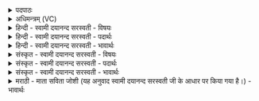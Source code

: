 <details><summary>पदपाठः</summary>

अह॑रह॒रित्यहः॑ऽअहः। अप्र॑याव॒मित्यप्र॑ऽयावम्। भर॑न्तः। अश्वा॑ये॒वेत्यश्वा॑यऽइव। तिष्ठ॑ते। घा॒सम्। अ॒स्मै॒। रा॒यः। पोषे॑ण। सम्। इ॒षा। मद॑न्तः। अग्ने॑। मा। ते॒। प्रति॑वेशा॒ इति॒ प्रति॑ऽवेशाः। रि॒षा॒म॒। ७५।
</details>

<details><summary>अधिमन्त्रम् (VC)</summary>

- अग्निर्देवता
- नाभानेदिष्ठ ऋषिः
- विराट् त्रिष्टुप्
- धैवतः
</details>

<details><summary>हिन्दी - स्वामी दयानन्द सरस्वती - विषयः</summary>

फिर गृहस्थ लोग आपस में कैसे वर्त्तें, यह विषय अगले मन्त्र में कहा है ॥
</details>

<details><summary>हिन्दी - स्वामी दयानन्द सरस्वती - पदार्थः</summary>

पदार्थान्वयभाषाः -  हे (अग्ने) विद्वन् पुरुष ! (अहरहः) नित्यप्रति (तिष्ठते) वर्त्तमान (अश्वायेव) जैसे घोड़े के लिये घास आदि खाने का पदार्थ आगे धरते हैं, वैसे (अस्मै) इस गृहस्थ पुरुष के लिये (अप्रयावम्) अन्याय से पृथक् गृहाश्रम के योग्य (घासम्) भोगने योग्य पदार्थों को (भरन्तः) धारण करते हुए (रायः) धन की (पोषेण) पुष्टि तथा (इषा) अन्नादि से (संमदन्तः) सम्यक् आनन्द को प्राप्त हुए (प्रतिवेशाः) धर्म्मविषयक प्रवेश के निश्चित हम लोग (ते) तेरे ऐश्वर्य्य को (मा रिषाम) कभी नष्ट न करें ॥७५ ॥
</details>

<details><summary>हिन्दी - स्वामी दयानन्द सरस्वती - भावार्थः</summary>

भावार्थभाषाः -  इस मन्त्र में उपमालङ्कार है। गृहस्थ मनुष्यों को चाहिये कि जैसे घोड़े आदि पशुओं के खाने के लिये जौ, दूध आदि पदार्थों को पशुओं के पालक नित्य इकट्ठे करते हैं, वैसे अपने ऐश्वर्य्य को बढ़ाके सुख देवें और धन के अहङ्कार से किसी के साथ ईर्ष्या कभी न करें, किन्तु दूसरों की वृद्धि सुन वा देख के सदा आनन्द मानें ॥७५ ॥
</details>

<details><summary>संस्कृत - स्वामी दयानन्द सरस्वती - विषयः</summary>

पुनगृर्हस्थाः परस्परं कथं वर्त्तेरन्नित्याह ॥
</details>

<details><summary>संस्कृत - स्वामी दयानन्द सरस्वती - पदार्थः</summary>

पदार्थान्वयभाषाः -  हे अग्ने ! अहरहस्तिष्ठतेऽश्वायेवास्मा अप्रयावं घासं भरन्तो रायस्पोषेणेषा संमदन्तः प्रतिवेशाः सन्तो वयं त ऐश्वर्य्यं मा रिषाम ॥७५ ॥
</details>

<details><summary>संस्कृत - स्वामी दयानन्द सरस्वती - भावार्थः</summary>

भावार्थभाषाः -  अत्रोपमालङ्कारः। गृहस्था यथा अश्वादिपशूनां भोजनार्थं यवदुग्धादिकमश्वपालका नित्यं संचिन्वन्ति, तथैश्वर्य्यं समुन्नीय सुखयेयुः। धनमदेन केनचित् सहेर्ष्यां कदाचिन्न कुर्य्युः, परस्योत्कर्षं श्रुत्वा दृष्ट्वा च सदा हृष्येयुः ॥७५ ॥
</details>

<details><summary>मराठी - माता सविता जोशी (यह अनुवाद स्वामी दयानन्द सरस्वती जी के आधार पर किया गया है।) - भावार्थः</summary>

भावार्थभाषाः -  या मंत्रात उपमालंकार आहे. ज्याप्रमाणे घोड्यांसाठी त्याचे मालक खाण्याचे पदार्थ साठवून ठेवतात त्याप्रमाणे गृहस्थांनी आपले ऐश्वर्य वाढवून (सर्वांना) सुख द्यावे. धनाचा अहंकार बाळगून कुणाशी ईर्षेने वागू नये. उलट दुसऱ्याची उन्नती व धन पाहून नेहमी आनंद मानावा.
</details>
